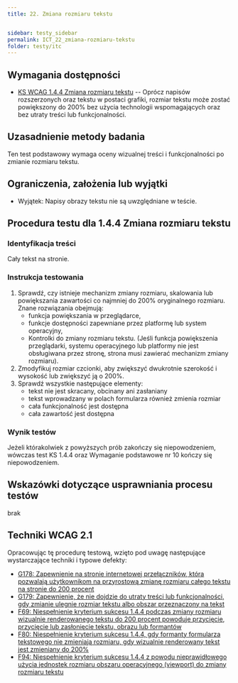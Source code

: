 ```yaml
---
title: 22. Zmiana rozmiaru tekstu


sidebar: testy_sidebar
permalink: ICT_22_zmiana-rozmiaru-tekstu
folder: testy/itc
---
```


## Wymagania dostępności

-   [KS WCAG 1.4.4 Zmiana rozmiaru tekstu](https://wcag.lepszyweb.pl/#resize-text) -- Oprócz napisów rozszerzonych oraz tekstu w postaci grafiki, rozmiar tekstu może zostać powiększony do 200% bez użycia technologii wspomagających oraz bez utraty treści lub funkcjonalności.

## Uzasadnienie metody badania
Ten test podstawowy wymaga oceny wizualnej treści i funkcjonalności po zmianie rozmiaru tekstu.

## Ograniczenia, założenia lub wyjątki

-   Wyjątek: Napisy obrazy tekstu nie są uwzględniane w teście.

## Procedura testu dla 1.4.4 Zmiana rozmiaru tekstu


### Identyfikacja treści
Cały tekst na stronie.

### Instrukcja testowania
1.  Sprawdź, czy istnieje mechanizm zmiany rozmiaru, skalowania lub powiększania zawartości co najmniej do 200% oryginalnego rozmiaru. Znane rozwiązania obejmują:
    -   funkcja powiększania w przeglądarce,
	-   funkcje dostępności zapewniane przez platformę lub system operacyjny,
    -   Kontrolki do zmiany rozmiaru tekstu. (Jeśli funkcja powiększenia przeglądarki, systemu operacyjnego lub platformy nie jest obsługiwana przez stronę, strona musi zawierać mechanizm zmiany rozmiaru).
2.  Zmodyfikuj rozmiar czcionki, aby zwiększyć dwukrotnie szerokość i wysokość lub zwiększyć ją o 200%.
3.  Sprawdź wszystkie następujące elementy:
    -   tekst nie jest skracany, obcinany ani zasłaniany
    -   tekst wprowadzany w polach formularza również zmienia rozmiar
    -   cała funkcjonalność jest dostępna
    -   cała zawartość jest dostępna

### Wynik testów
Jeżeli którakolwiek z powyższych prób zakończy się niepowodzeniem, wówczas test KS 1.4.4  oraz Wymaganie podstawowe nr 10 kończy się niepowodzeniem.

## Wskazówki dotyczące usprawniania procesu testów
brak

## Techniki WCAG 2.1
Opracowując tę procedurę testową, wzięto pod uwagę następujące wystarczające techniki i typowe defekty:
-   [G178: Zapewnienie na stronie internetowej przełączników, która pozwalają użytkownikom na przyrostową zmianę rozmiaru całego tekstu na stronie do 200 procent](https://www.w3.org/TR/WCAG20-TECHS/G178.html)
-   [G179: Zapewnienie, że nie dojdzie do utraty treści lub funkcjonalności, gdy zmianie ulegnie rozmiar tekstu albo obszar przeznaczony na tekst](https://www.w3.org/TR/WCAG20-TECHS/G179.html)
-   [F69: Niespełnienie kryterium sukcesu 1.4.4 podczas zmiany rozmiaru wizualnie renderowanego tekstu do 200 procent powoduje przycięcie, przycięcie lub zasłonięcie tekstu, obrazu lub formantów](https://www.w3.org/TR/WCAG20-TECHS/F69.html)
-   [F80: Niespełnienie kryterium sukcesu 1.4.4, gdy formanty formularza tekstowego nie zmieniają rozmiaru, gdy wizualnie renderowany tekst jest zmieniany do 200%](https://www.w3.org/TR/WCAG20-TECHS/F80.html)
-   [F94: Niespełnienie kryterium sukcesu 1.4.4 z powodu nieprawidłowego użycia jednostek rozmiaru obszaru operacyjnego (viewport) do zmiany rozmiaru tekstu](https://www.w3.org/TR/WCAG20-TECHS/F80.html)


